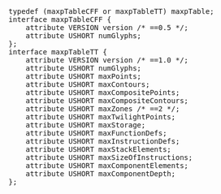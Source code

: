 <pre class='idl'>
typedef (maxpTableCFF or maxpTableTT) maxpTable;
interface maxpTableCFF {
	attribute VERSION version /* ==0.5 */;
	attribute USHORT numGlyphs;
};
interface maxpTableTT {
	attribute VERSION version /* ==1.0 */;
	attribute USHORT numGlyphs;
	attribute USHORT maxPoints;
	attribute USHORT maxContours;
	attribute USHORT maxCompositePoints;
	attribute USHORT maxCompositeContours;
	attribute USHORT maxZones /* ==2 */;
	attribute USHORT maxTwilightPoints;
	attribute USHORT maxStorage;
	attribute USHORT maxFunctionDefs;
	attribute USHORT maxInstructionDefs;
	attribute USHORT maxStackElements;
	attribute USHORT maxSizeOfInstructions;
	attribute USHORT maxComponentElements;
	attribute USHORT maxComponentDepth;
};
</pre>
